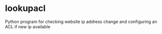 # lookupacl
Python program for checking website ip address change and configuring an ACL if new ip available
